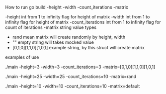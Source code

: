How to run
go build -height -width -count_iterations -matrix

-height int from 1 to infinity flag for height of matrix
-width int from 1 to infinity flag for height of matrix
-count_iterations int from 1 to infinity flag for count of iterations
-matrix string value types 
- rand mean matrix will create randomly by height, width
- "" empty string will takes mocked value
- [0,1,0][1,1,0][1,0,1] example string, by this struct will create matrix

examples of use

./main -height=3 -width=3 -count_iterations=3 -matrix=[0,1,0][1,1,0][1,0,1] 

./main -height=25 -width=25 -count_iterations=10 -matrix=rand

./main -height=10 -width=10 -count_iterations=10 -matrix=default